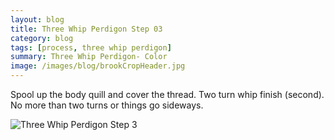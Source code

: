 ```yaml
---
layout: blog
title: Three Whip Perdigon Step 03
category: blog
tags: [process, three whip perdigon]  
summary: Three Whip Perdigon- Color
image: /images/blog/brookCropHeader.jpg
---
```


Spool up the body quill and cover the thread.  Two turn whip finish (second).  No more than two turns or things go sideways.

![Three Whip Perdigon Step 3](https://effectiveflybox.github.io/images/posts/2024-02-09-threeWhipPerdigonStep03.jpg "Three Whip Perdigon Step 03")
